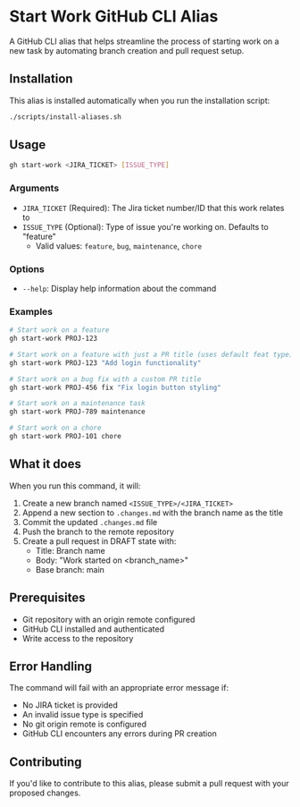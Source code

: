 # Start Work GitHub CLI Alias

A GitHub CLI alias that helps streamline the process of starting work on a new task by automating branch creation and pull request setup.

## Installation

This alias is installed automatically when you run the installation script: 

```bash
./scripts/install-aliases.sh
```

## Usage

```bash
gh start-work <JIRA_TICKET> [ISSUE_TYPE]
```

### Arguments

- `JIRA_TICKET` (Required): The Jira ticket number/ID that this work relates to
- `ISSUE_TYPE` (Optional): Type of issue you're working on. Defaults to "feature"
  - Valid values: `feature`, `bug`, `maintenance`, `chore`

### Options

- `--help`: Display help information about the command

### Examples

```bash
# Start work on a feature
gh start-work PROJ-123

# Start work on a feature with just a PR title (uses default feat type)
gh start-work PROJ-123 "Add login functionality"

# Start work on a bug fix with a custom PR title
gh start-work PROJ-456 fix "Fix login button styling"

# Start work on a maintenance task
gh start-work PROJ-789 maintenance

# Start work on a chore
gh start-work PROJ-101 chore
```

## What it does

When you run this command, it will:

1. Create a new branch named `<ISSUE_TYPE>/<JIRA_TICKET>`
2. Append a new section to `.changes.md` with the branch name as the title
3. Commit the updated `.changes.md` file
4. Push the branch to the remote repository
5. Create a pull request in DRAFT state with:
   - Title: Branch name
   - Body: "Work started on <branch_name>"
   - Base branch: main

## Prerequisites

- Git repository with an origin remote configured
- GitHub CLI installed and authenticated
- Write access to the repository

## Error Handling

The command will fail with an appropriate error message if:

- No JIRA ticket is provided
- An invalid issue type is specified
- No git origin remote is configured
- GitHub CLI encounters any errors during PR creation

## Contributing

If you'd like to contribute to this alias, please submit a pull request with your proposed changes.